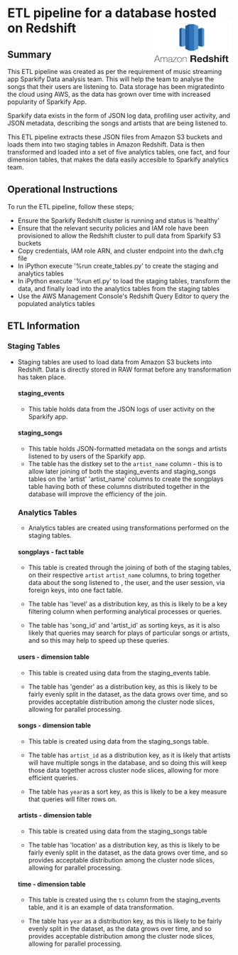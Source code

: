 # ETL pipeline for a database hosted on Redshift  <img src="image/redshift_logo1.png" width="180" height="100" ALIGN="right">

## Summary

This ETL pipeline was created as per the requirement of music streaming app Sparkify Data analysis 
team. This will help the team to analyse the songs that their users are listening to. Data storage has
been migratedinto the cloud using AWS, as the data has grown over time with increased popularity 
of Sparkify App. 

Sparkify data exists in the form of JSON log data, profiling user activity, and JSON metadata, 
describing the songs and artists that are being listened to. 

This ETL pipeline extracts these JSON files from Amazon S3 buckets and loads them into two staging
tables in Amazon Redshift. Data is then transformed and loaded into a set of five analytics tables, one 
fact, and four dimension tables, that makes the data easily accesible to Sparkify analytics team.


## Operational Instructions

To run the ETL pipeline, follow these steps;

- Ensure the Sparkify Redshift cluster is running and status is 'healthy'
- Ensure that the relevant security policies and IAM role have been provisioned to allow the 
	Redshift cluster to pull data from Sparkify S3 buckets
- Copy credentials, IAM role ARN, and cluster endpoint into the dwh.cfg file
- In iPython execute '%run create_tables.py' to create the staging and analytics tables
- In iPython execute '%run etl.py' to load the staging tables, transform the data, and finally 
	load into the analytics tables from the staging tables
- Use the AWS Management Console's Redshift Query Editor to query the populated analytics tables


## ETL Information

### Staging Tables

- Staging tables are used to load data from Amazon S3 buckets into Redshift. Data is directly stored in RAW 
format before any transformation has taken place.

	#### staging_events

	- This table holds data from the JSON logs of user activity on the Sparkify app.


	#### staging_songs

	- This table holds JSON-formatted metadata on the songs and artists listened to by users of the Sparkify app.
	- The table has the distkey set to the ```artist_name``` column - this is to allow later joining of both the
	staging_events and staging_songs tables on the 'artist' 'artist_name' columns to create the songplays table
	having both of these columns distributed together in the database will improve the efficiency of the join.


	### Analytics Tables

	- Analytics tables are created using transformations performed on the staging tables.

	#### songplays - fact table

	- This table is created through the joining of both of the staging tables, on their respective ```artist``` 
	```artist_name``` columns, to bring together data about the song listened to , the user, and the user 
	session, via foreign keys, into one fact table.

	- The table has 'level' as a distribution key, as this is likely to be a key filtering column when performing 
	analytical processes or queries.

	- The table has 'song_id' and 'artist_id' as sorting keys, as it is also likely that queries may search for plays of
	particular songs or artists, and so this may help to speed up these queries.


	#### users - dimension table

	- This table is created using data from the staging_events table.

	- The table has 'gender' as a distribution key, as this is likely to be fairly evenly split in the dataset, as the
	data grows over time, and so provides acceptable distribution among the cluster node slices, allowing for
	parallel processing.


	#### songs - dimension table

	- This table is created using data from the staging_songs table.

	- The table has ```artist_id``` as a distribution key, as it is likely that artists will have multiple songs in
	 the database, and so doing this will keep those data together across cluster node slices, allowing for more 
	 efficient queries.

	- The table has ```year```as a sort key, as this is likely to be a key measure that queries will filter rows on.

	#### artists - dimension table

	- This table is created using data from the staging_songs table

	- The table has 'location' as a distribution key, as this is likely to be fairly evenly split in the dataset, as the 
	data grows over time, and so provides acceptable distribution among the cluster node slices, allowing for 
	parallel processing.


	#### time - dimension table

	- This table is created using the ```ts``` column from the staging_events table, and it is an example of data
	 transformation.

	- The table has ```year``` as a distribution key, as this is likely to be fairly evenly split in the dataset, as the 
	data grows over time, and so provides acceptable distribution among the cluster node slices, allowing for 
	parallel processing.
